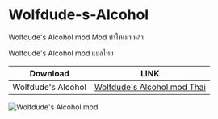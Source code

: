 # Wolfdude-s-Alcohol
Wolfdude's Alcohol mod
Mod ทำให้เมาเหล้า

Wolfdude's Alcohol mod แปลไทย

| Download  | LINK |
| ------------- | ------------- |
|  Wolfdude's Alcohol | [Wolfdude's Alcohol mod Thai](https://github.com/simcolony/Wolfdude-s-Alcohol/raw/master/hang.7z) |

![Wolfdude's Alcohol mod](http://thumbs.modthesims2.com/img/1/0/0/1/8/0/1/5/MTS_Wolfdude-1728277-10-29-17_7-40-50PM.jpg)
